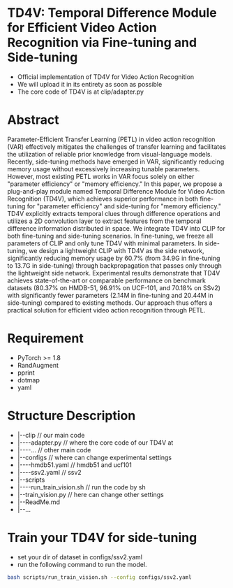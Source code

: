 # TD4V: Temporal Difference Module for Efficient Video Action Recognition via Fine-tuning and Side-tuning
- Official implementation of TD4V for Video Action Recognition
- We will upload it in its entirety as soon as possible
- The core code of TD4V is at clip/adapter.py
# Abstract
Parameter-Efficient Transfer Learning (PETL) in video action recognition (VAR) effectively mitigates the challenges of transfer learning and facilitates the utilization of reliable prior knowledge from visual-language models. Recently, side-tuning methods have emerged in VAR, significantly reducing memory usage without excessively increasing tunable parameters. However, most existing PETL works in VAR focus solely on either "parameter efficiency" or "memory efficiency." In this paper, we propose a plug-and-play module named Temporal Difference Module for Video Action Recognition (TD4V), which achieves superior performance in both fine-tuning for "parameter efficiency" and side-tuning for "memory efficiency." TD4V explicitly extracts temporal clues through difference operations and utilizes a 2D convolution layer to extract features from the temporal difference information distributed in space. We integrate TD4V into CLIP for both fine-tuning and side-tuning scenarios. In fine-tuning, we freeze all parameters of CLIP and only tune TD4V with minimal parameters. In side-tuning, we design a lightweight CLIP with TD4V as the side network, significantly reducing memory usage by 60.7% (from 34.9G in fine-tuning to 13.7G in side-tuning) through backpropagation that passes only through the lightweight side network. Experimental results demonstrate that TD4V achieves state-of-the-art or comparable performance on benchmark datasets (80.37% on HMDB-51, 96.91% on UCF-101, and 70.18% on SSv2) with significantly fewer parameters (2.14M in fine-tuning and 20.44M in side-tuning) compared to existing methods. Our approach thus offers a practical solution for efficient video action recognition through PETL.
# Requirement
- PyTorch >= 1.8
- RandAugment
- pprint
- dotmap
- yaml
# Structure Description
- |--clip  // our main code
- |----adapter.py  // where the core code of our TD4V at
- |----...  // other main code
- |--configs  // where can change experimental settings
- |----hmdb51.yaml  // hmdb51 and ucf101
- |----ssv2.yaml  // ssv2
- |--scripts
- |----run_train_vision.sh  // run the code by sh
- |--train_vision.py  // here can change other settings
- |--ReadMe.md
- |--...
# Train your TD4V for side-tuning
- set your dir of dataset in configs/ssv2.yaml
- run the following command to run the model.
```sh
bash scripts/run_train_vision.sh --config configs/ssv2.yaml
```
